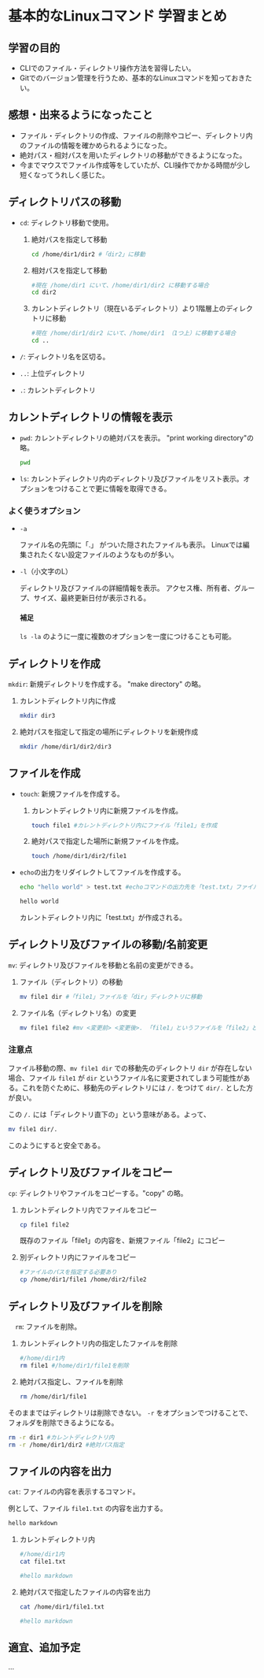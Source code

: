 
# 基本的なLinuxコマンド 学習まとめ

## 学習の目的
- CLIでのファイル・ディレクトリ操作方法を習得したい。
- Gitでのバージョン管理を行うため、基本的なLinuxコマンドを知っておきたい。

## 感想・出来るようになったこと
- ファイル・ディレクトリの作成、ファイルの削除やコピー、ディレクトリ内のファイルの情報を確かめられるようになった。
- 絶対パス・相対パスを用いたディレクトリの移動ができるようになった。
- 今までマウスでファイル作成等をしていたが、CLI操作でかかる時間が少し短くなってうれしく感じた。

## ディレクトリパスの移動
- `cd`: ディレクトリ移動で使用。

  1. 絶対パスを指定して移動
      ```bash
      cd /home/dir1/dir2 #「dir2」に移動
      ```
  
  2. 相対パスを指定して移動
      ```bash
      #現在 /home/dir1 にいて、/home/dir1/dir2 に移動する場合
      cd dir2
      ```

  3. カレントディレクトリ（現在いるディレクトリ）より1階層上のディレクトリに移動
      ```bash
      #現在 /home/dir1/dir2 にいて、/home/dir1 （1つ上）に移動する場合
      cd ..
      ```


- `/`:  ディレクトリ名を区切る。
- `..`: 上位ディレクトリ
- `.`: カレントディレクトリ

## カレントディレクトリの情報を表示

- `pwd`: カレントディレクトリの絶対パスを表示。
    "print working directory"の略。

    ```bash
    pwd
    ```

- `ls`: カレントディレクトリ内のディレクトリ及びファイルをリスト表示。オプションをつけることで更に情報を取得できる。

### よく使うオプション

- `-a`

    ファイル名の先頭に「.」 がついた隠されたファイルも表示。
    Linuxでは編集されたくない設定ファイルのようなものが多い。


- `-l`（小文字のL）

    ディレクトリ及びファイルの詳細情報を表示。
    アクセス権、所有者、グループ、サイズ、最終更新日付が表示される。

    #### 補足 
    ```ls -la``` のように一度に複数のオプションを一度につけることも可能。

## ディレクトリを作成

`mkdir`: 新規ディレクトリを作成する。
"make directory" の略。


1. カレントディレクトリ内に作成
    ```bash
    mkdir dir3
    ```

2. 絶対パスを指定して指定の場所にディレクトリを新規作成
    ```bash
    mkdir /home/dir1/dir2/dir3
    ```

## ファイルを作成

- `touch`: 新規ファイルを作成する。

    1. カレントディレクトリ内に新規ファイルを作成。

        ```bash
        touch file1 #カレントディレクトリ内にファイル「file1」を作成
        ```

    2. 絶対パスで指定した場所に新規ファイルを作成。

        ```bash
        touch /home/dir1/dir2/file1
        ```
        
- `echo`の出力をリダイレクトしてファイルを作成する。

    ```bash
    echo "hello world" > test.txt #echoコマンドの出力先を「test.txt」ファイルにする。
    ```

    ```test.txt
    hello world
    ```
    カレントディレクトリ内に「test.txt」が作成される。

## ディレクトリ及びファイルの移動/名前変更

`mv`: ディレクトリ及びファイルを移動と名前の変更ができる。

1. ファイル（ディレクトリ）の移動
    ```bash
    mv file1 dir #「file1」ファイルを「dir」ディレクトリに移動
    ```

2. ファイル名（ディレクトリ名）の変更
    ```bash
    mv file1 file2 #mv <変更前> <変更後>. 「file1」というファイルを「file2」というファイル名に変更
    ```

### 注意点

ファイル移動の際、`mv file1 dir` での移動先のディレクトリ `dir` が存在しない場合、ファイル `file1` が `dir` というファイル名に変更されてしまう可能性がある。これを防ぐために、移動先のディレクトリには `/.` をつけて `dir/.` とした方が良い。

この `/.` には「ディレクトリ直下の」という意味がある。よって、
```bash
mv file1 dir/.
```

このようにすると安全である。

## ディレクトリ及びファイルをコピー

`cp`: ディレクトリやファイルをコピーする。"copy" の略。

1. カレントディレクトリ内でファイルをコピー
    ```bash
    cp file1 file2 
    ```
    既存のファイル「file1」の内容を、新規ファイル「file2」にコピー

2. 別ディレクトリ内にファイルをコピー
    ```bash
    #ファイルのパスを指定する必要あり
    cp /home/dir1/file1 /home/dir2/file2
    ```

## ディレクトリ及びファイルを削除

　`rm`: ファイルを削除。

1. カレントディレクトリ内の指定したファイルを削除
    ```bash
    #/home/dir1内
    rm file1 #/home/dir1/file1を削除
    ```

2. 絶対パス指定し、ファイルを削除
    ```bash
    rm /home/dir1/file1
    ```

そのままではディレクトリは削除できない。
`-r` をオプションでつけることで、フォルダを削除できるようになる。

```bash
rm -r dir1 #カレントディレクトリ内
rm -r /home/dir1/dir2 #絶対パス指定
```

## ファイルの内容を出力

`cat`: ファイルの内容を表示するコマンド。

例として、ファイル `file1.txt` の内容を出力する。
```file1.txt
hello markdown
```
1. カレントディレクトリ内


    ```bash
    #/home/dir1内
    cat file1.txt 

    #hello markdown
    ```
2. 絶対パスで指定したファイルの内容を出力

    ```bash
    cat /home/dir1/file1.txt

    #hello markdown
    ```

## 適宜、追加予定
...